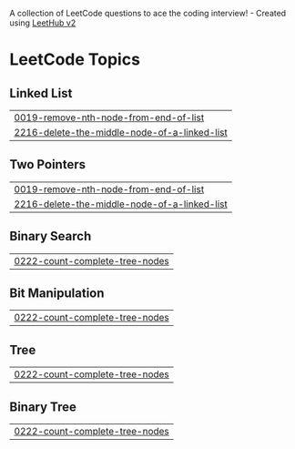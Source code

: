 A collection of LeetCode questions to ace the coding interview! - Created using [LeetHub v2](https://github.com/arunbhardwaj/LeetHub-2.0)
<!---LeetCode Topics Start-->
# LeetCode Topics
## Linked List
|  |
| ------- |
| [0019-remove-nth-node-from-end-of-list](https://github.com/JayaNirenjan45/Leetcode-Solving-Solutions/tree/master/0019-remove-nth-node-from-end-of-list) |
| [2216-delete-the-middle-node-of-a-linked-list](https://github.com/JayaNirenjan45/Leetcode-Solving-Solutions/tree/master/2216-delete-the-middle-node-of-a-linked-list) |
## Two Pointers
|  |
| ------- |
| [0019-remove-nth-node-from-end-of-list](https://github.com/JayaNirenjan45/Leetcode-Solving-Solutions/tree/master/0019-remove-nth-node-from-end-of-list) |
| [2216-delete-the-middle-node-of-a-linked-list](https://github.com/JayaNirenjan45/Leetcode-Solving-Solutions/tree/master/2216-delete-the-middle-node-of-a-linked-list) |
## Binary Search
|  |
| ------- |
| [0222-count-complete-tree-nodes](https://github.com/JayaNirenjan45/Leetcode-Solving-Solutions/tree/master/0222-count-complete-tree-nodes) |
## Bit Manipulation
|  |
| ------- |
| [0222-count-complete-tree-nodes](https://github.com/JayaNirenjan45/Leetcode-Solving-Solutions/tree/master/0222-count-complete-tree-nodes) |
## Tree
|  |
| ------- |
| [0222-count-complete-tree-nodes](https://github.com/JayaNirenjan45/Leetcode-Solving-Solutions/tree/master/0222-count-complete-tree-nodes) |
## Binary Tree
|  |
| ------- |
| [0222-count-complete-tree-nodes](https://github.com/JayaNirenjan45/Leetcode-Solving-Solutions/tree/master/0222-count-complete-tree-nodes) |
<!---LeetCode Topics End-->